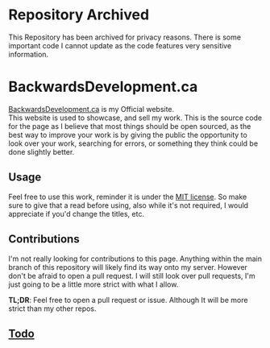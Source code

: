 # Repository Archived
This Repository has been archived for privacy reasons. There is some important code I cannot update as the code features very sensitive information.

# BackwardsDevelopment.ca
[BackwardsDevelopment.ca](https://www.backwardsdevelopment.ca) is my Official website.  
This website is used to showcase, and sell my work. This is the source code for the page as I believe that most things should be open sourced, as the best way to improve your work is by giving the public the opportunity to look over your work, searching for errors, or something they think could be done slightly better.

## Usage
Feel free to use this work, reminder it is under the [MIT license](https://www.tldrlegal.com/license/mit-license). So make sure to give that a read before using, also while it's not required, I would appreciate if you'd change the titles, etc.

## Contributions
I'm not really looking for contributions to this page.
Anything within the main branch of this repository will likely find its way onto my server.
However don't be afraid to open a pull request. I will still look over pull requests, I'm just going to be a little more strict with what I allow.

**TL;DR**: Feel free to open a pull request or issue. Although It will be more strict than my other repos.

## [Todo](./todo.md)
